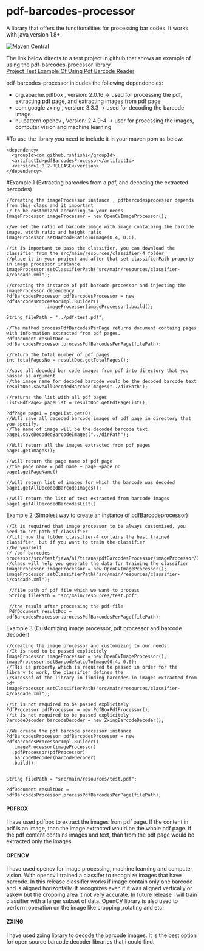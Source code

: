 # pdf-barcodes-processor
A library that offers the functionalities for processing bar codes. It works with java version 1.8+.

[![Maven Central](https://maven-badges.herokuapp.com/maven-central/com.github.rshtishi/pdfBarcodesProcessor/badge.svg)](https://maven-badges.herokuapp.com/maven-central/com.github.rshtishi/pdfBarcodesProcessor)

The link below directs to a test project in github that shows an example of using the pdf-barcodes-processor library.  
[Project Test Example Of Using Pdf Barcode Reader](https://github.com/rshtishi/pdf-barcodes-processor-test)

pdf-barcodes-processor inlcudes the following dependencies:

  * org.apache.pdfbox , version: 2.0.16 ->  used for processing the pdf, extracting pdf page, and extracting images from pdf page
  * com.google.zxing ,  version: 3.3.3  -> used for decoding the barcode image                                                         
  * nu.pattern.opencv , Version: 2.4.9-4 -> user for processing the images,  computer vision and machine learning
  
 #To use the library you need to include it in your maven pom as below:
 
```
<dependency>
  <groupId>com.github.rshtishi</groupId>
  <artifactId>pdfBarcodesProcessor</artifactId>
  <version>1.0.2-RELEASE</version>
</dependency>

  ```
  
  #Example 1 (Extracting barcodes from a pdf, and decoding the extracted barcodes)
  
  ```
  //creating the imageProcessor instance , pdfbarcodesprocessor depends from this class and it important 
  // to be customized according to your needs
  ImageProcessor imageProcessor = new OpenCVImageProcessor();
  
  //we set the ratio of barcode image with image containing the barcode image, width ratio and height ratio
  imageProcessor.setBarcodeRatioToImage(0.4, 0.6);
  
  //it is important to pass the classifier, you can download the classifier from the src/main/resources/classifier-4 folder 
  //place it in your project and after that set classifierPath property in image processor instance
  imageProcessor.setClassifierPath("src/main/resources/classifier-4/cascade.xml");
  
  //creating the instance of pdf barcode processor and injecting the imageProcessor dependency     
  PdfBarcodesProcessor pdfBarcodesProcessor = new PdfBarcodesProcessorImpl.Builder()
				.imageProcessor(imageProcessor).build();
    
  String filePath = "../pdf-test.pdf";
  
  //The method processPdfBarcodesPerPage returns document containg pages with information extracted from pdf pages.
  PdfDocument resultDoc = pdfBarcodesProcessor.processPdfBarcodesPerPage(filePath); 
  
  //return the total number of pdf pages
  int totalPagesNo = resultDoc.getTotalPages();
  
  //save all decoded bar code images from pdf into directory that you passed as argument
  //the image name for decoded barcode would be the decoded barcode text
  resultDoc.saveAllDecodedBarcodeImages("../dirPath");
  
  //returns the list with all pdf pages
  List<PdfPage> pageList = resultDoc.getPdfPageList();
  
  PdfPage page1 = pageList.get(0);
  //Will save all decoded barcode images of pdf page in directory that you specify.
  //The name of image will be the decoded barcode text.
  page1.saveDecodedBarcodeImages("../dirPath");
  
  //Will return all the images extracted from pdf pages
  page1.getImages();
  
  //will return the page name of pdf page
  //the page name = pdf name + page_+page no
  page1.getPageName()
  
  //will return list of images for which the barcode was decoded
  page1.getAllDecodedBarcodeImages();
  
  //will return the list of text extracted from barcode images
  page1.getAllDecodedBarcodesList()
  
  ```
  
  Example 2 (Simplest way to create an instance of pdfBarcodeprocessor)
  
  ```
  //It is required that image processor to be always customized, you need to set path of classifier
  //till now the folder classifier-4 contains the best trained classifier, but if you want to train the classifier
  //by yourself 
  // /pdf-barcodes-processor/src/test/java/al/tirana/pdfBarcodesProcessor/imageProcessor/OpenCVTrainingClassifierTest.java       
  //class will help you generate the data for training the classifier
  ImageProcessor imageProcessor = new OpenCVImageProcessor();
  imageProcessor.setClassifierPath("src/main/resources/classifier-4/cascade.xml");
   
   //file path of pdf file which we want to process
   String filePath = "src/main/resources/test.pdf";
   
   //the result after processing the pdf file
   PdfDocument resultDoc = pdfBarcodesProcessor.processPdfBarcodesPerPage(filePath);
  
  ```
  
  Example 3 (Customizing image processor, pdf processor and barcode decoder)
  
  ```
  //creating the image processor and customizing to our needs, 
  //It is need to be passed explicitely
  ImageProcessor imageProcessor = new OpenCVImageProcessor();
  imageProcessor.setBarcodeRatioToImage(0.4, 0.6);
  //THis is property which is required to passed in order for the library to work, the classifier defines the 
  //sucessof of the library in finding barcodes in images extracted from pdf
  imageProcessor.setClassifierPath("src/main/resources/classifier-4/cascade.xml");
  
  //it is not required to be passed explicitely
  PdfProcessor pdfProcessor = new PdfBoxPdfProcessor();
  //it is not required to be passed explicitely
  BarcodeDecoder barcodeDecoder = new ZxingBarcodeDecoder();
  
  //We create the pdf barcode processor instance
  PdfBarcodesProcessor pdfBarcodesProcessor = new PdfBarcodesProcessorImpl.Builder()
    .imageProcessor(imageProcessor)
    .pdfProcessor(pdfProcessor)
    .barcodeDecoder(barcodeDecoder)
    .build();
    
    
String filePath = "src/main/resources/test.pdf";

PdfDocument resultDoc = pdfBarcodesProcessor.processPdfBarcodesPerPage(filePath);
  
  ```
  
  #### PDFBOX
  I have used pdfbox to extract the images from pdf page. If the content in pdf is an image,
  than the image extracted would be the whole pdf page. If the pdf content contains images and text, than from the pdf page would be extracted only the images.
  
  #### OPENCV
  I have used opencv for image processing, machine learning and computer vision. With opencv I trained a classifer to recognize 
  images that have barcode. In this release classifier works if image contain only one barcode  and is aligned horizontally. It 
  recognizes even if it was aligned vertically or askew but the cropping area it not very accurate. In future release I will 
  train classifier with a larger subset of data. OpenCV library is also used to perform operation on the image like cropping ,rotating and etc. 
  
  #### ZXING
  I have used zxing library to decode the barcode images. It is the best option for open source barcode decoder libraries that i could find.
  
  
  
